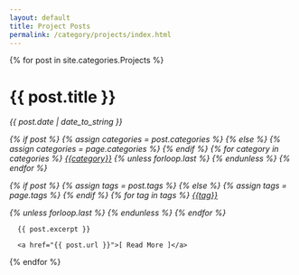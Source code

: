 ```yaml
---
layout: default
title: Project Posts
permalink: /category/projects/index.html
---
```




<div class="posts">
  {% for post in site.categories.Projects %}
  <div class="post">


<h1 class="post-title">{{ post.title }}</h1>
  <em><span class="post-date">

  <i class="fas fa-calendar-alt"></i> {{ post.date | date_to_string }}



  {% if post %}
    {% assign categories = post.categories %}
  {% else %}
    {% assign categories = page.categories %}
  {% endif %}
  <i class="far fa-folder-open"></i>
  {% for category in categories %}
   <a href="{{site.baseurl}}/category/{{category|downcase}}/">{{category}}</a>
  {% unless forloop.last %}&nbsp;{% endunless %}
  {% endfor %}


  {% if post %}
    {% assign tags = post.tags %}
  {% else %}
    {% assign tags = page.tags %}
  {% endif %}
<i class="fas fa-tags"></i>
{% for tag in tags %}
<a href="{{site.baseurl}}/tags/#{{tag|slugize}}">{{tag}}</a>

  {% unless forloop.last %}&nbsp;{% endunless %}
  {% endfor %}

</span>
</em>



      {{ post.excerpt }}

      <a href="{{ post.url }}">[ Read More ]</a>
  </div>
  {% endfor %}
</div>
